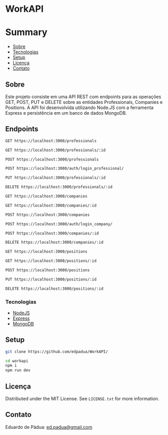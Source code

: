 # WorkAPI

# Summary

- [Sobre](#sobre)
- [Tecnologias](#tecnologias)
- [Setup](#setup)
- [Licença](#licença)
- [Contato](#contato)
 
## Sobre 

Este projeto consiste em uma API REST com endpoints para as operações GET, POST, PUT e DELETE sobre as entidades Professionals, Companies e Positions. A API foi desenvolvida utilizando Node.JS com a ferramenta Express e persistência em um banco de dados MongoDB.

## Endpoints

```bash
GET https://localhost:3000/professionals

GET https://localhost:3000/professionals/:id

POST https://localhost:3000/professionals

POST https://localhost:3000/auth/login_professional/

PUT https://localhost:3000/professionals/:id

DELETE https://localhost:3000/professionals/:id

GET https://localhost:3000/companies

GET https://localhost:3000/companies/:id

POST https://localhost:3000/companies

POST https://localhost:3000/auth/login_company/

POST https://localhost:3000/companies/:id

DELETE https://localhost:3000/companies/:id

GET https://localhost:3000/positions

GET https://localhost:3000/positions/:id

POST https://localhost:3000/positions

PUT https://localhost:3000/positions/:id

DELETE https://localhost:3000/positions/:id

```
### Tecnologias

- [NodeJS](https://nodejs.org/)
- [Express](https://expressjs.com/pt-br/)
- [MongoDB](https://cloud.mongodb.com/)


## Setup

```bash
git clone https://github.com/edpadua/WorkAPI/

cd workapi
npm i
npm run dev
```

## Licença

Distributed under the MIT License. See `LICENSE.txt` for more information.


## Contato

Eduardo de Pádua: ed.padua@gmail.com

